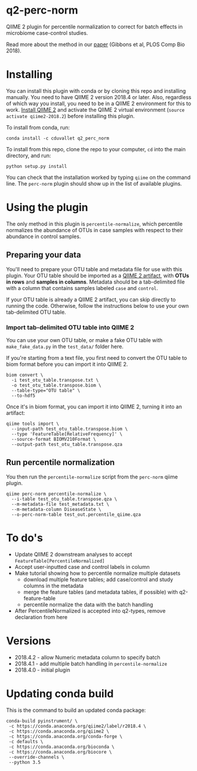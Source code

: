 # q2-perc-norm

QIIME 2 plugin for percentile normalization to correct for batch effects in microbiome case-control studies.

Read more about the method in our [paper](https://doi.org/10.1371/journal.pcbi.1006102) (Gibbons et al, PLOS Comp Bio 2018).

# Installing

You can install this plugin with conda or by cloning this repo and installing manually.
You need to have QIIME 2 version 2018.4 or later.
Also, regardless of which way you install, you need to be in a QIIME 2 environment for this to work.
[Install QIIME 2](https://docs.qiime2.org/2018.2/install/) and activate the QIIME 2 virtual environment (`source activate qiime2-2018.2`) before installing this plugin.

To install from conda, run:

```
conda install -c cduvallet q2_perc_norm
```

To install from this repo, clone the repo to your computer, `cd` into the main directory, and run:

```
python setup.py install
```

You can check that the installation worked by typing `qiime` on the command line.
The `perc-norm` plugin should show up in the list of available plugins.

# Using the plugin

The only method in this plugin is `percentile-normalize`, which percentile normalizes the abundance of OTUs in case samples with respect to their abundance in control samples.

## Preparing your data

You'll need to prepare your OTU table and metadata file for use with this plugin.
Your OTU table should be imported as a [QIIME 2 artifact](https://docs.qiime2.org/2018.2/concepts/#data-files-qiime-2-artifacts), with **OTUs in rows** and **samples in columns**.
Metadata should be a tab-delimited file with a column that contains samples labeled `case` and `control`.

If your OTU table is already a QIIME 2 artifact, you can skip directly to running the code.
Otherwise, follow the instructions below to use your own tab-delimited OTU table.

### Import tab-delimited OTU table into QIIME 2

You can use your own OTU table, or make a fake OTU table with `make_fake_data.py` in the `test_data/` folder here.

If you're starting from a text file, you first need to convert the OTU table to biom format before you can import it into QIIME 2.

```
biom convert \
  -i test_otu_table.transpose.txt \
  -o test_otu_table.transpose.biom \
  --table-type="OTU table" \
  --to-hdf5
```

Once it's in biom format, you can import it into QIIME 2, turning it into an artifact:

```
qiime tools import \
  --input-path test_otu_table.transpose.biom \
  --type 'FeatureTable[RelativeFrequency]' \
  --source-format BIOMV210Format \
  --output-path test_otu_table.transpose.qza
```

## Run percentile normalization

You then run the `percentile-normalize` script from the `perc-norm` qiime plugin.

```
qiime perc-norm percentile-normalize \
  --i-table test_otu_table.transpose.qza \
  --m-metadata-file test_metadata.txt \
  --m-metadata-column DiseaseState \
  --o-perc-norm-table test_out.percentile_qiime.qza
```

# To do's

* Update QIIME 2 downstream analyses to accept `FeatureTable[PercentileNormalized]`     
* Accept user-inputted case and control labels in column
* Make tutorial showing how to percentile normalize multiple datasets
    - download multiple feature tables; add case/control and study columns in the metadata
    - merge the feature tables (and metadata tables, if possible) with q2-feature-table
    - percentile normalize the data with the batch handling
* After PercentileNormalized is accepted into q2-types, remove declaration from here

# Versions

* 2018.4.2 - allow Numeric metadata column to specify batch    
* 2018.4.1 - add multiple batch handling in `percentile-normalize`     
* 2018.4.0 - initial plugin

# Updating conda build

This is the command to build an updated conda package:

```
conda-build pyinstrument/ \
 -c https://conda.anaconda.org/qiime2/label/r2018.4 \
 -c https://conda.anaconda.org/qiime2 \
 -c https://conda.anaconda.org/conda-forge \
 -c defaults \
 -c https://conda.anaconda.org/bioconda \
 -c https://conda.anaconda.org/biocore \
 --override-channels \
 --python 3.5
```
